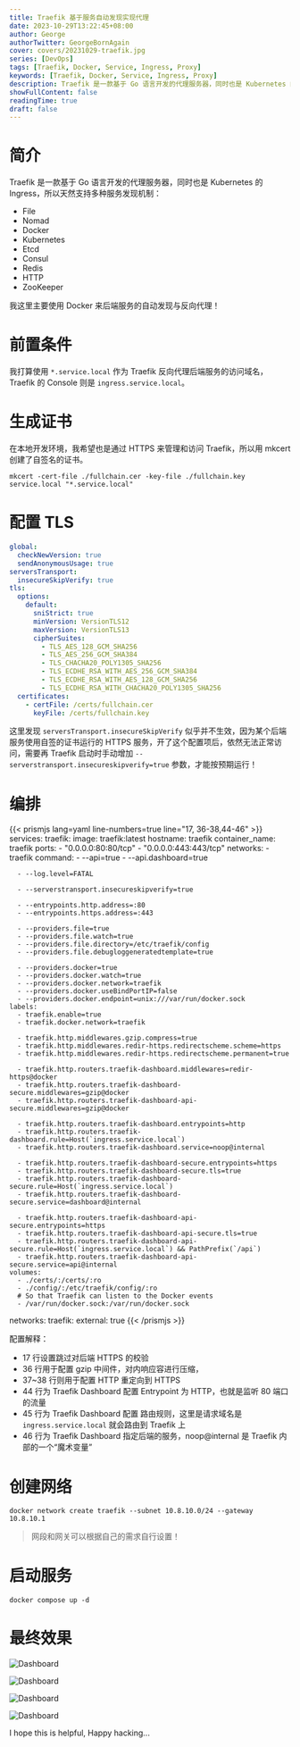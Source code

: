 ```yaml
---
title: Traefik 基于服务自动发现实现代理
date: 2023-10-29T13:22:45+08:00
author: George
authorTwitter: GeorgeBornAgain
cover: covers/20231029-traefik.jpg
series: [DevOps]
tags: [Traefik, Docker, Service, Ingress, Proxy]
keywords: [Traefik, Docker, Service, Ingress, Proxy]
description: Traefik 是一款基于 Go 语言开发的代理服务器，同时也是 Kubernetes 的 Ingress，所以天然支持多种服务发现机制
showFullContent: false
readingTime: true
draft: false
---
```


# 简介

Traefik 是一款基于 Go 语言开发的代理服务器，同时也是 Kubernetes 的 Ingress，所以天然支持多种服务发现机制：

* File
* Nomad
* Docker
* Kubernetes
* Etcd
* Consul
* Redis
* HTTP
* ZooKeeper

我这里主要使用 Docker 来后端服务的自动发现与反向代理！

# 前置条件

我打算使用 `*.service.local` 作为 Traefik 反向代理后端服务的访问域名，Traefik 的 Console 则是 `ingress.service.local`。

# 生成证书

在本地开发环境，我希望也是通过 HTTPS 来管理和访问 Traefik，所以用 mkcert 创建了自签名的证书。

```
mkcert -cert-file ./fullchain.cer -key-file ./fullchain.key service.local "*.service.local"
```

# 配置 TLS

```yaml
global:
  checkNewVersion: true
  sendAnonymousUsage: true
serversTransport:
  insecureSkipVerify: true
tls:
  options:
    default:
      sniStrict: true
      minVersion: VersionTLS12
      maxVersion: VersionTLS13
      cipherSuites:
        - TLS_AES_128_GCM_SHA256
        - TLS_AES_256_GCM_SHA384
        - TLS_CHACHA20_POLY1305_SHA256
        - TLS_ECDHE_RSA_WITH_AES_256_GCM_SHA384
        - TLS_ECDHE_RSA_WITH_AES_128_GCM_SHA256
        - TLS_ECDHE_RSA_WITH_CHACHA20_POLY1305_SHA256
  certificates:
    - certFile: /certs/fullchain.cer
      keyFile: /certs/fullchain.key
```

这里发现 `serversTransport.insecureSkipVerify` 似乎并不生效，因为某个后端服务使用自签的证书运行的 HTTPS 服务，开了这个配置项后，依然无法正常访问，需要再 Traefik 启动时手动增加 `--serverstransport.insecureskipverify=true` 参数，才能按预期运行！

# 编排

{{< prismjs lang=yaml line-numbers=true line="17, 36-38,44-46" >}}
services:
  traefik:
    image: traefik:latest
    hostname: traefik
    container_name: traefik
    ports:
      - "0.0.0.0:80:80/tcp"
      - "0.0.0.0:443:443/tcp"
    networks:
     - traefik
    command: 
      - --api=true
      - --api.dashboard=true

      - --log.level=FATAL

      - --serverstransport.insecureskipverify=true

      - --entrypoints.http.address=:80
      - --entrypoints.https.address=:443

      - --providers.file=true
      - --providers.file.watch=true
      - --providers.file.directory=/etc/traefik/config
      - --providers.file.debugloggeneratedtemplate=true

      - --providers.docker=true
      - --providers.docker.watch=true
      - --providers.docker.network=traefik
      - --providers.docker.useBindPortIP=false
      - --providers.docker.endpoint=unix:///var/run/docker.sock
    labels:
      - traefik.enable=true
      - traefik.docker.network=traefik

      - traefik.http.middlewares.gzip.compress=true
      - traefik.http.middlewares.redir-https.redirectscheme.scheme=https
      - traefik.http.middlewares.redir-https.redirectscheme.permanent=true

      - traefik.http.routers.traefik-dashboard.middlewares=redir-https@docker
      - traefik.http.routers.traefik-dashboard-secure.middlewares=gzip@docker
      - traefik.http.routers.traefik-dashboard-api-secure.middlewares=gzip@docker

      - traefik.http.routers.traefik-dashboard.entrypoints=http
      - traefik.http.routers.traefik-dashboard.rule=Host(`ingress.service.local`)
      - traefik.http.routers.traefik-dashboard.service=noop@internal

      - traefik.http.routers.traefik-dashboard-secure.entrypoints=https
      - traefik.http.routers.traefik-dashboard-secure.tls=true
      - traefik.http.routers.traefik-dashboard-secure.rule=Host(`ingress.service.local`)
      - traefik.http.routers.traefik-dashboard-secure.service=dashboard@internal

      - traefik.http.routers.traefik-dashboard-api-secure.entrypoints=https
      - traefik.http.routers.traefik-dashboard-api-secure.tls=true
      - traefik.http.routers.traefik-dashboard-api-secure.rule=Host(`ingress.service.local`) && PathPrefix(`/api`)
      - traefik.http.routers.traefik-dashboard-api-secure.service=api@internal
    volumes:
      - ./certs/:/certs/:ro
      - ./config/:/etc/traefik/config/:ro
      # So that Traefik can listen to the Docker events
      - /var/run/docker.sock:/var/run/docker.sock

networks:
  traefik:
    external: true
{{< /prismjs >}}

配置解释：

* 17 行设置跳过对后端 HTTPS 的校验
* 36 行用于配置 gzip 中间件，对内响应容进行压缩，
* 37~38 行则用于配置 HTTP 重定向到 HTTPS
* 44 行为 Traefik Dashboard 配置 Entrypoint 为 HTTP，也就是监听 80 端口的流量
* 45 行为 Traefik Dashboard 配置 路由规则，这里是请求域名是 `ingress.service.local` 就会路由到 Traefik 上
* 46 行为 Traefik Dashboard 指定后端的服务，noop@internal 是 Traefik 内部的一个“魔术变量”

# 创建网络

```
docker network create traefik --subnet 10.8.10.0/24 --gateway 10.8.10.1
```

> 网段和网关可以根据自己的需求自行设置！

# 启动服务

```
docker compose up -d
```

# 最终效果

![Dashboard](/article/20231029-traefik-dashboard-01.png)

![Dashboard](/article/20231029-traefik-dashboard-02.png)

![Dashboard](/article/20231029-traefik-dashboard-03.png)

![Dashboard](/article/20231029-traefik-dashboard-04.png)


I hope this is helpful, Happy hacking...